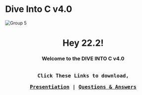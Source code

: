 # Dive Into C v4.0
![Group 5](https://user-images.githubusercontent.com/91784445/220519189-036dfc7c-0db0-40fc-ab5d-519736d71ad0.png)

<h1 align="center">Hey 22.2!</h1>
<h3 align="center">
  Welcome to the DIVE INTO C v4.0
  <br>
  <br>
  <samp>
    
  Click These Links to download,
    </samp>
  <p align="center">
     <samp>
       <a href="https://github.com/WasathTheekshana/diveIntoC/tree/presentation" target="_blank">Presentiation</a> |
       <a href="https://github.com/WasathTheekshana/diveIntoC/tree/questions-%26-answers" target="_blank">Questions & Answers</a> 
     </samp>
    </p>
</h3> 
